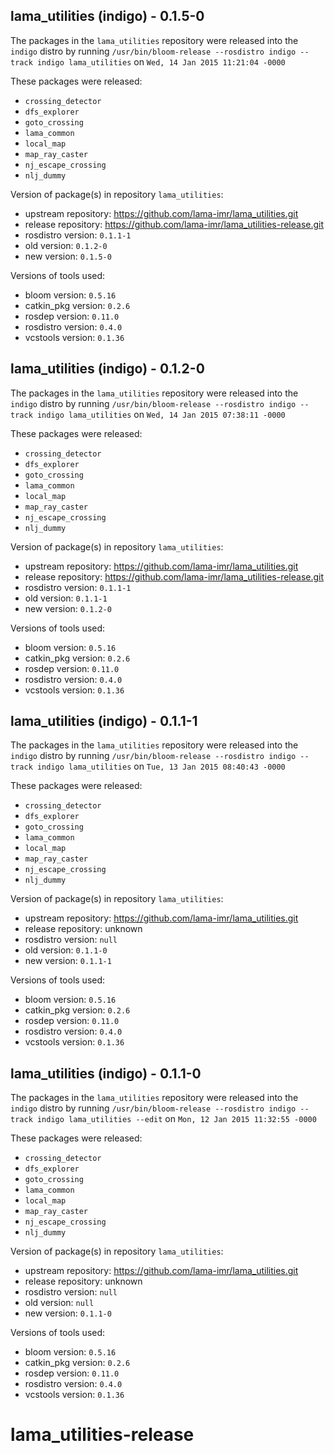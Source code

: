 ## lama_utilities (indigo) - 0.1.5-0

The packages in the `lama_utilities` repository were released into the `indigo` distro by running `/usr/bin/bloom-release --rosdistro indigo --track indigo lama_utilities` on `Wed, 14 Jan 2015 11:21:04 -0000`

These packages were released:
- `crossing_detector`
- `dfs_explorer`
- `goto_crossing`
- `lama_common`
- `local_map`
- `map_ray_caster`
- `nj_escape_crossing`
- `nlj_dummy`

Version of package(s) in repository `lama_utilities`:
- upstream repository: https://github.com/lama-imr/lama_utilities.git
- release repository: https://github.com/lama-imr/lama_utilities-release.git
- rosdistro version: `0.1.1-1`
- old version: `0.1.2-0`
- new version: `0.1.5-0`

Versions of tools used:
- bloom version: `0.5.16`
- catkin_pkg version: `0.2.6`
- rosdep version: `0.11.0`
- rosdistro version: `0.4.0`
- vcstools version: `0.1.36`


## lama_utilities (indigo) - 0.1.2-0

The packages in the `lama_utilities` repository were released into the `indigo` distro by running `/usr/bin/bloom-release --rosdistro indigo --track indigo lama_utilities` on `Wed, 14 Jan 2015 07:38:11 -0000`

These packages were released:
- `crossing_detector`
- `dfs_explorer`
- `goto_crossing`
- `lama_common`
- `local_map`
- `map_ray_caster`
- `nj_escape_crossing`
- `nlj_dummy`

Version of package(s) in repository `lama_utilities`:
- upstream repository: https://github.com/lama-imr/lama_utilities.git
- release repository: https://github.com/lama-imr/lama_utilities-release.git
- rosdistro version: `0.1.1-1`
- old version: `0.1.1-1`
- new version: `0.1.2-0`

Versions of tools used:
- bloom version: `0.5.16`
- catkin_pkg version: `0.2.6`
- rosdep version: `0.11.0`
- rosdistro version: `0.4.0`
- vcstools version: `0.1.36`


## lama_utilities (indigo) - 0.1.1-1

The packages in the `lama_utilities` repository were released into the `indigo` distro by running `/usr/bin/bloom-release --rosdistro indigo --track indigo lama_utilities` on `Tue, 13 Jan 2015 08:40:43 -0000`

These packages were released:
- `crossing_detector`
- `dfs_explorer`
- `goto_crossing`
- `lama_common`
- `local_map`
- `map_ray_caster`
- `nj_escape_crossing`
- `nlj_dummy`

Version of package(s) in repository `lama_utilities`:
- upstream repository: https://github.com/lama-imr/lama_utilities.git
- release repository: unknown
- rosdistro version: `null`
- old version: `0.1.1-0`
- new version: `0.1.1-1`

Versions of tools used:
- bloom version: `0.5.16`
- catkin_pkg version: `0.2.6`
- rosdep version: `0.11.0`
- rosdistro version: `0.4.0`
- vcstools version: `0.1.36`


## lama_utilities (indigo) - 0.1.1-0

The packages in the `lama_utilities` repository were released into the `indigo` distro by running `/usr/bin/bloom-release --rosdistro indigo --track indigo lama_utilities --edit` on `Mon, 12 Jan 2015 11:32:55 -0000`

These packages were released:
- `crossing_detector`
- `dfs_explorer`
- `goto_crossing`
- `lama_common`
- `local_map`
- `map_ray_caster`
- `nj_escape_crossing`
- `nlj_dummy`

Version of package(s) in repository `lama_utilities`:
- upstream repository: https://github.com/lama-imr/lama_utilities.git
- release repository: unknown
- rosdistro version: `null`
- old version: `null`
- new version: `0.1.1-0`

Versions of tools used:
- bloom version: `0.5.16`
- catkin_pkg version: `0.2.6`
- rosdep version: `0.11.0`
- rosdistro version: `0.4.0`
- vcstools version: `0.1.36`


# lama_utilities-release
